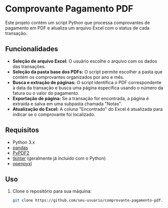 # Comprovante Pagamento PDF

Este projeto contém um script Python que processa comprovantes de pagamento em PDF e atualiza um arquivo Excel com o status de cada transação.

## Funcionalidades

- **Seleção de arquivo Excel:** O usuário escolhe o arquivo com os dados das transações.
- **Seleção da pasta base dos PDFs:** O script permite escolher a pasta que contém os comprovantes organizados por ano e mês.
- **Busca e extração de páginas:** O script identifica o PDF correspondente à data da transação e busca uma página específica usando o número da fatura ou o valor do pagamento.
- **Exportação de página:** Se a transação for encontrada, a página é extraída e salva em uma subpasta chamada "Notas".
- **Atualização do Excel:** A coluna "Encontrado" do Excel é atualizada para indicar se o comprovante foi localizado.

## Requisitos

- Python 3.x
- [pandas](https://pandas.pydata.org/)
- [PyPDF2](https://pypi.org/project/PyPDF2/)
- [tkinter](https://docs.python.org/3/library/tkinter.html) (geralmente já incluído com o Python)
- [openpyxl](https://pypi.org/project/openpyxl/)

## Uso

1. Clone o repositório para sua máquina:
   ```bash
   git clone https://github.com/seu-usuario/comprovante-pagamento-pdf.git
